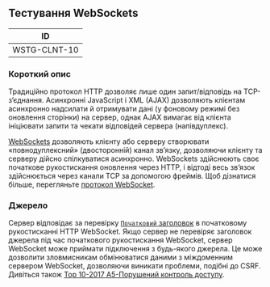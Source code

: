 ## Тестування WebSockets
| ID |
|:-:|
| WSTG-CLNT-10 |

### Короткий опис

Традиційно протокол HTTP дозволяє лише один запит/відповідь на TCP-з’єднання. Асинхронні JavaScript і XML (AJAX) дозволяють клієнтам асинхронно надсилати й отримувати дані (у фоновому режимі без оновлення сторінки) на сервер, однак AJAX вимагає від клієнта ініціювати запити та чекати відповідей сервера (напівдуплекс).

[WebSockets](https://websockets.spec.whatwg.org/#network) дозволяють клієнту або серверу створювати «повнодуплексний» (двосторонній) канал зв’язку, дозволяючи клієнту та серверу дійсно спілкуватися асинхронно. WebSockets здійснюють своє початкове рукостискання оновлення через HTTP, і відтоді весь зв’язок здійснюється через канали TCP за допомогою фреймів. Щоб дізнатися більше, перегляньте [протокол WebSocket](https://datatracker.ietf.org/doc/html/rfc6455).

### Джерело

Сервер відповідає за перевірку [`Початковий` заголовок](https://developer.mozilla.org/en-US/docs/Web/HTTP/Headers/Origin) в початковому рукостисканні HTTP WebSocket. Якщо сервер не перевіряє заголовок джерела під час початкового рукостискання WebSocket, сервер WebSocket може приймати підключення з будь-якого джерела. Це може дозволити зловмисникам обмінюватися даними з міждоменним сервером WebSocket, дозволяючи виникати проблеми, подібні до CSRF. Дивіться також [Top 10-2017 A5-Порушений контроль доступу](https://owasp.org/www-project-top-ten/2017/A5_2017-Broken_Access_Control).
